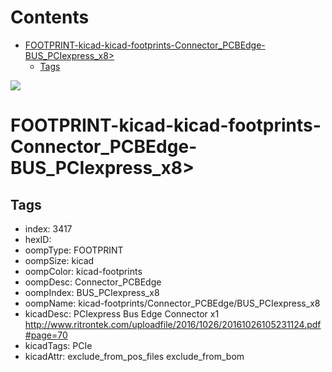 



Contents
========

* [FOOTPRINT-kicad-kicad-footprints-Connector_PCBEdge-BUS_PCIexpress_x8>](#footprint-kicad-kicad-footprints-connector_pcbedge-bus_pciexpress_x8)
	* [Tags](#tags)
  
![][im]
# FOOTPRINT-kicad-kicad-footprints-Connector_PCBEdge-BUS_PCIexpress_x8>

## Tags

- index: 3417
- hexID: 
- oompType: FOOTPRINT
- oompSize: kicad
- oompColor: kicad-footprints
- oompDesc: Connector_PCBEdge
- oompIndex: BUS_PCIexpress_x8
- oompName: kicad-footprints/Connector_PCBEdge/BUS_PCIexpress_x8
- kicadDesc: PCIexpress Bus Edge Connector x1 http://www.ritrontek.com/uploadfile/2016/1026/20161026105231124.pdf#page=70
- kicadTags: PCIe
- kicadAttr: exclude_from_pos_files exclude_from_bom



[im]: image.png
